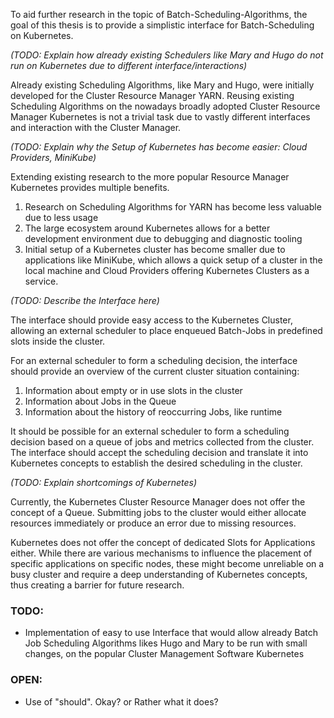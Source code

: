 To aid further research in the topic of Batch-Scheduling-Algorithms, the goal of this thesis is to provide a simplistic interface for Batch-Scheduling on Kubernetes.

*(TODO: Explain how already existing Schedulers like Mary and Hugo do not run on Kubernetes due to different interface/interactions)*

Already existing Scheduling Algorithms, like Mary and Hugo, were initially developed for the Cluster Resource Manager YARN. Reusing existing Scheduling Algorithms on the nowadays broadly adopted Cluster Resource Manager Kubernetes is not a trivial task due to vastly different interfaces and interaction with the Cluster Manager.

*(TODO: Explain why the Setup of Kubernetes has become easier: Cloud Providers, MiniKube)*

Extending existing research to the more popular Resource Manager Kubernetes provides multiple benefits.

1. Research on Scheduling Algorithms for YARN has become less valuable due to less usage
2. The large ecosystem around Kubernetes allows for a better development environment due to debugging and diagnostic tooling
3. Initial setup of a Kubernetes cluster has become smaller due to applications like MiniKube, which allows a quick setup of a cluster in the local machine and Cloud Providers offering Kubernetes Clusters as a service.

*(TODO: Describe the Interface here)*

The interface should provide easy access to the Kubernetes Cluster, allowing an external scheduler to place enqueued Batch-Jobs in predefined slots inside the cluster.

For an external scheduler to form a scheduling decision, the interface should provide an overview of the current cluster situation containing:

1. Information about empty or in use slots in the cluster
2. Information about Jobs in the Queue
3. Information about the history of reoccurring Jobs, like runtime

It should be possible for an external scheduler to form a scheduling decision based on a queue of jobs and metrics collected from the cluster. The interface should accept the scheduling decision and translate it into Kubernetes concepts to establish the desired scheduling in the cluster.

*(TODO: Explain shortcomings of Kubernetes)*

Currently, the Kubernetes Cluster Resource Manager does not offer the concept of a Queue. Submitting jobs to the cluster would either allocate resources immediately or produce an error due to missing resources.

Kubernetes does not offer the concept of dedicated Slots for Applications either. While there are various mechanisms to influence the placement of specific applications on specific nodes, these might become unreliable on a busy cluster and require a deep understanding of Kubernetes concepts, thus creating a barrier for future research.

### TODO:
- Implementation of easy to use Interface that would allow already Batch Job Scheduling Algorithms likes Hugo and Mary to be run with small changes, on the popular Cluster Management Software Kubernetes

### OPEN:
- Use of "should". Okay? or Rather what it does?